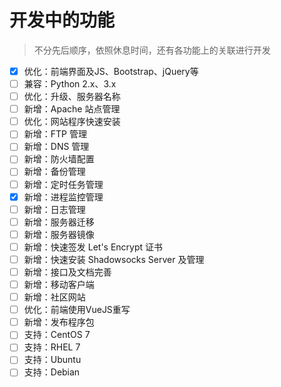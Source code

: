 # 开发中的功能

> 不分先后顺序，依照休息时间，还有各功能上的关联进行开发

- [x] 优化：前端界面及JS、Bootstrap、jQuery等
- [ ] 兼容：Python 2.x、3.x
- [ ] 优化：升级、服务器名称
- [ ] 新增：Apache 站点管理
- [ ] 优化：网站程序快速安装
- [ ] 新增：FTP 管理
- [ ] 新增：DNS 管理
- [ ] 新增：防火墙配置
- [ ] 新增：备份管理
- [ ] 新增：定时任务管理
- [x] 新增：进程监控管理
- [ ] 新增：日志管理
- [ ] 新增：服务器迁移
- [ ] 新增：服务器镜像
- [ ] 新增：快速签发 Let's Encrypt 证书
- [ ] 新增：快速安装 Shadowsocks Server 及管理
- [ ] 新增：接口及文档完善
- [ ] 新增：移动客户端
- [ ] 新增：社区网站
- [ ] 优化：前端使用VueJS重写
- [ ] 新增：发布程序包
- [ ] 支持：CentOS 7
- [ ] 支持：RHEL 7
- [ ] 支持：Ubuntu
- [ ] 支持：Debian
